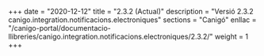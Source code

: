+++
date        = "2020-12-12"
title       = "2.3.2 (Actual)"
description = "Versió 2.3.2 canigo.integration.notificacions.electroniques"
sections    = "Canigó"
enllac		= "/canigo-portal/documentacio-llibreries/canigo.integration.notificacions.electroniques/2.3.2/"
weight		= 1
+++
